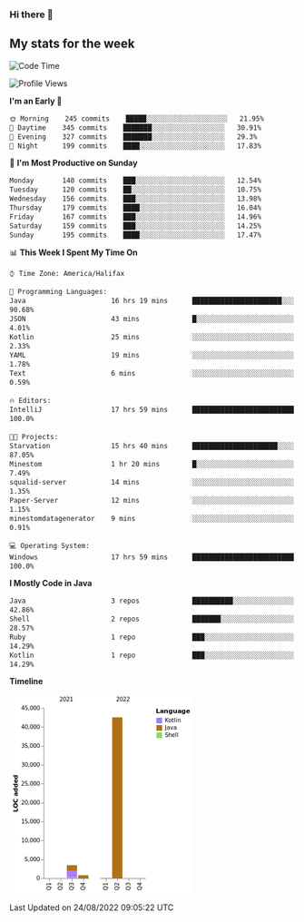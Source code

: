 ### Hi there 👋

## My stats for the week
<!--START_SECTION:waka-->
![Code Time](http://img.shields.io/badge/Code%20Time-390%20hrs%2055%20mins-blue)

![Profile Views](http://img.shields.io/badge/Profile%20Views-0-blue)

**I'm an Early 🐤** 

```text
🌞 Morning    245 commits    █████░░░░░░░░░░░░░░░░░░░░   21.95% 
🌆 Daytime    345 commits    ███████░░░░░░░░░░░░░░░░░░   30.91% 
🌃 Evening    327 commits    ███████░░░░░░░░░░░░░░░░░░   29.3% 
🌙 Night      199 commits    ████░░░░░░░░░░░░░░░░░░░░░   17.83%

```
📅 **I'm Most Productive on Sunday** 

```text
Monday       140 commits    ███░░░░░░░░░░░░░░░░░░░░░░   12.54% 
Tuesday      120 commits    ██░░░░░░░░░░░░░░░░░░░░░░░   10.75% 
Wednesday    156 commits    ███░░░░░░░░░░░░░░░░░░░░░░   13.98% 
Thursday     179 commits    ████░░░░░░░░░░░░░░░░░░░░░   16.04% 
Friday       167 commits    ███░░░░░░░░░░░░░░░░░░░░░░   14.96% 
Saturday     159 commits    ███░░░░░░░░░░░░░░░░░░░░░░   14.25% 
Sunday       195 commits    ████░░░░░░░░░░░░░░░░░░░░░   17.47%

```


📊 **This Week I Spent My Time On** 

```text
⌚︎ Time Zone: America/Halifax

💬 Programming Languages: 
Java                     16 hrs 19 mins      ██████████████████████░░░   90.68% 
JSON                     43 mins             █░░░░░░░░░░░░░░░░░░░░░░░░   4.01% 
Kotlin                   25 mins             ░░░░░░░░░░░░░░░░░░░░░░░░░   2.33% 
YAML                     19 mins             ░░░░░░░░░░░░░░░░░░░░░░░░░   1.78% 
Text                     6 mins              ░░░░░░░░░░░░░░░░░░░░░░░░░   0.59%

🔥 Editors: 
IntelliJ                 17 hrs 59 mins      █████████████████████████   100.0%

🐱‍💻 Projects: 
Starvation               15 hrs 40 mins      █████████████████████░░░░   87.05% 
Minestom                 1 hr 20 mins        █░░░░░░░░░░░░░░░░░░░░░░░░   7.49% 
squalid-server           14 mins             ░░░░░░░░░░░░░░░░░░░░░░░░░   1.35% 
Paper-Server             12 mins             ░░░░░░░░░░░░░░░░░░░░░░░░░   1.15% 
minestomdatagenerator    9 mins              ░░░░░░░░░░░░░░░░░░░░░░░░░   0.91%

💻 Operating System: 
Windows                  17 hrs 59 mins      █████████████████████████   100.0%

```

**I Mostly Code in Java** 

```text
Java                     3 repos             ██████████░░░░░░░░░░░░░░░   42.86% 
Shell                    2 repos             ███████░░░░░░░░░░░░░░░░░░   28.57% 
Ruby                     1 repo              ███░░░░░░░░░░░░░░░░░░░░░░   14.29% 
Kotlin                   1 repo              ███░░░░░░░░░░░░░░░░░░░░░░   14.29%

```


**Timeline**

![Chart not found](https://raw.githubusercontent.com/lyndseyy/lyndseyy/main/charts/bar_graph.png) 


 Last Updated on 24/08/2022 09:05:22 UTC
<!--END_SECTION:waka-->